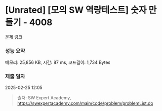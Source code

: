 # [Unrated] [모의 SW 역량테스트] 숫자 만들기 - 4008 

[문제 링크](https://swexpertacademy.com/main/code/problem/problemDetail.do?contestProbId=AWIeRZV6kBUDFAVH) 

### 성능 요약

메모리: 25,856 KB, 시간: 87 ms, 코드길이: 1,734 Bytes

### 제출 일자

2025-02-25 12:05



> 출처: SW Expert Academy, https://swexpertacademy.com/main/code/problem/problemList.do